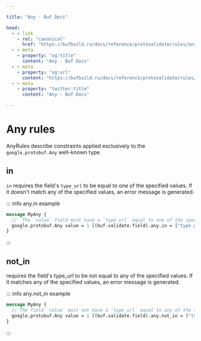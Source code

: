 ```yaml
---

title: "Any - Buf Docs"

head:
  - - link
    - rel: "canonical"
      href: "https://bufbuild.ru/docs/reference/protovalidate/rules/any_rules/"
  - - meta
    - property: "og:title"
      content: "Any - Buf Docs"
  - - meta
    - property: "og:url"
      content: "https://bufbuild.ru/docs/reference/protovalidate/rules/any_rules/"
  - - meta
    - property: "twitter:title"
      content: "Any - Buf Docs"

---
```


# Any rules

AnyRules describe constraints applied exclusively to the `google.protobuf.Any` well-known type.

## in

`in` requires the field's `type_url` to be equal to one of the specified values. If it doesn't match any of the specified values, an error message is generated.

::: info any.in example

```proto
message MyAny {
  //  The `value` field must have a `type_url` equal to one of the specified values.
  google.protobuf.Any value = 1 [(buf.validate.field).any.in = ["type.googleapis.com/MyType1", "type.googleapis.com/MyType2"]];
}
```

:::

## not_in

requires the field's type_url to be not equal to any of the specified values. If it matches any of the specified values, an error message is generated.

::: info any.not_in example

```proto
message MyAny {
  // The field `value` must not have a `type_url` equal to any of the specified values.
  google.protobuf.Any value = 1 [(buf.validate.field).any.not_in = ["type.googleapis.com/ForbiddenType1", "type.googleapis.com/ForbiddenType2"]];
}
```

:::
